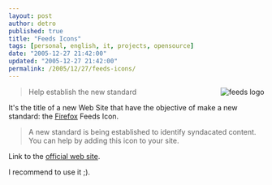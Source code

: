 ```yaml
---
layout: post
author: detro
published: true
title: "Feeds Icons"
tags: [personal, english, it, projects, opensource]
date: "2005-12-27 21:42:00"
updated: "2005-12-27 21:42:00"
permalink: /2005/12/27/feeds-icons/
---
```


<img align="right" alt="feeds logo" src="http://feedicons.com/images/layout/logo.jpg" />
<blockquote>Help establish the new standard</blockquote>
It's the title of a new Web Site that have the objective of make a new standard: the <a target="_new" href="http://www.mozilla.org/firefox/">Firefox</a> Feeds Icon.
<blockquote>A new standard is being established to identify syndacated content.
You can help by adding this icon to your site.</blockquote>
Link to the <a href="http://feedicons.com/">official web site</a>.

I recommend to use it ;).
